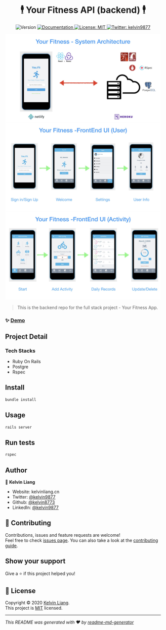 <h1 align="center">🕴️ Your Fitness API (backend) 🕴️</h1>
<p align="center">
  <img alt="Version" src="https://img.shields.io/badge/version-1.0.0-blue.svg?cacheSeconds=2592000" />
  <a href="https://github.com/kelvin8773/your-fitness" target="_blank">
    <img alt="Documentation" src="https://img.shields.io/badge/documentation-yes-brightgreen.svg" />
  </a>
  <a href="https://github.com/kelvin8773/your-fitness-api/blob/master/LICENSE" target="_blank">
    <img alt="License: MIT" src="https://img.shields.io/badge/License-MIT-yellow.svg" />
  </a>
  <a href="https://twitter.com/kelvin9877" target="_blank">
    <img alt="Twitter: kelvin9877" src="https://img.shields.io/twitter/follow/kelvin9877.svg?style=social" />
  </a>
</p>

[![system-diagram](./docs/your-fitness-system.jpeg)](https://youfit.netlify.com)
[![UI-User](./docs/your-fitness-ui-1.jpeg)](https://youfit.netlify.com)
[![UI-Activity](./docs/your-fitness-ui-2.jpeg)](https://youfit.netlify.com)

> This is the backend repo for the full stack project - Your Fitness App.

### ✨ [Demo](https://youfit.netlify.com/)

## Project Detail

### Tech Stacks
* Ruby On Rails
* Postgre
* Rspec

## Install

```sh
bundle install
```

## Usage

```sh
rails server
```

## Run tests

```sh
rspec
```

## Author

👤 **Kelvin Liang**

* Website: kelvinliang.cn
* Twitter: [@kelvin9877](https://twitter.com/kelvin9877)
* Github: [@kelvin8773](https://github.com/kelvin8773)
* LinkedIn: [@kelvin9877](https://linkedin.com/in/kelvin9877)

## 🤝 Contributing

Contributions, issues and feature requests are welcome!<br />Feel free to check [issues page](https://github.com/kelvin8773/your-fitness-api/issues). You can also take a look at the [contributing guide](https://github.com/kelvin8773/your-fitness-api/pulls).

## Show your support

Give a ⭐️ if this project helped you!

## 📝 License

Copyright © 2020 [Kelvin Liang](https://github.com/kelvin8773).<br />
This project is [MIT](https://github.com/kelvin8773/your-fitness-api/blob/master/LICENSE) licensed.

***
_This README was generated with ❤️ by [readme-md-generator](https://github.com/kefranabg/readme-md-generator)_